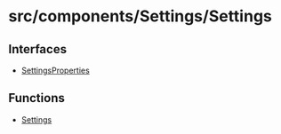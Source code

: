 # src/components/Settings/Settings

## Interfaces

- [SettingsProperties](interfaces/SettingsProperties.md)

## Functions

- [Settings](functions/Settings.md)
